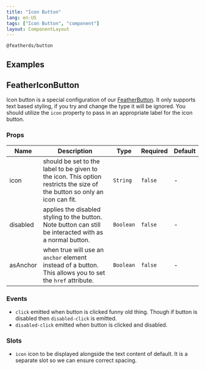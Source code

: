 ```yaml
---
title: "Icon Button"
lang: en-US
tags: ["Icon Button", "component"]
layout: ComponentLayout
---
```


`@featherds/button`

## Examples

<IconButton-Examples />

## FeatherIconButton

Icon button is a special configuration of our [FeatherButton](../Button/). It only supports text based styling, if you try and change the type it will be ignored. You should utilize the `icon` property to pass in an appropriate label for the icon button.

### Props

| Name     | Description                                                                                                               | Type      | Required | Default |
| -------- | ------------------------------------------------------------------------------------------------------------------------- | --------- | -------- | ------- |
| icon     | should be set to the label to be given to the icon. This option restricts the size of the button so only an icon can fit. | `String`  | `false`  | -       |
| disabled | applies the disabled styling to the button. Note button can still be interacted with as a normal button.                  | `Boolean` | `false`  | -       |
| asAnchor | when true will use an `anchor` element instead of a button. This allows you to set the `href` attribute.                  | `Boolean` | `false`  | -       |

### Events

- `click` emitted when button is clicked funny old thing. Though if button is disabled then `disabled-click` is emitted.
- `disabled-click` emitted when button is clicked and disabled.

### Slots

- `icon` icon to be displayed alongside the text content of default. It is a separate slot so we can ensure correct spacing.

